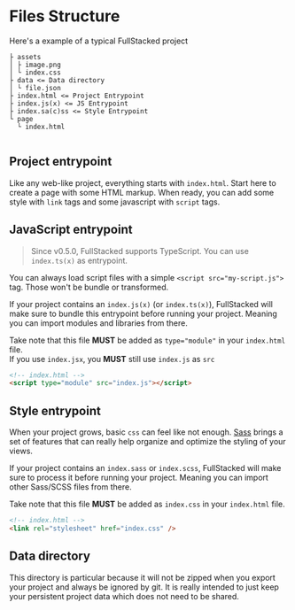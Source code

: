  # Files Structure

Here's a example of a typical FullStacked project

```
├ assets
│ ├ image.png
│ └ index.css
├ data <= Data directory
│ └ file.json
├ index.html <= Project Entrypoint
├ index.js(x) <= JS Entrypoint
├ index.sa(c)ss <= Style Entrypoint
└ page
  └ index.html
  
```

## Project entrypoint

Like any web-like project, everything starts with `index.html`. 
Start here to create a page with some HTML markup. 
When ready, you can add some style with `link` tags and some javascript with `script` tags.

## JavaScript entrypoint

> Since v0.5.0, FullStacked supports TypeScript. You can use `index.ts(x)` as entrypoint.

You can always load script files with a simple `<script src="my-script.js">` tag. 
Those won't be bundle or transformed. 

If your project contains an `index.js(x)` (or `index.ts(x)`), 
FullStacked will make sure to bundle this entrypoint before running your project.
Meaning you can import modules and libraries from there.

Take note that this file **MUST** be added as `type="module"` in your `index.html` file.  
If you use `index.jsx`, you **MUST** still use `index.js` as `src`
```html
<!-- index.html -->
<script type="module" src="index.js"></script>
```

## Style entrypoint

When your project grows, basic `css` can feel like not enough.
[Sass](https://sass-lang.com) brings a set of features that can really help organize and optimize
the styling of your views.

If your project contains an `index.sass` or `index.scss`, 
FullStacked will make sure to process it before running your project.
Meaning you can import other Sass/SCSS files from there.

Take note that this file **MUST** be added as `index.css` in your `index.html` file.
```html
<!-- index.html -->
<link rel="stylesheet" href="index.css" />
```

## Data directory

This directory is particular because it will not be zipped when you export your project and 
always be ignored by git.
It is really intended to just keep your persistent project data which does not need to be shared.

